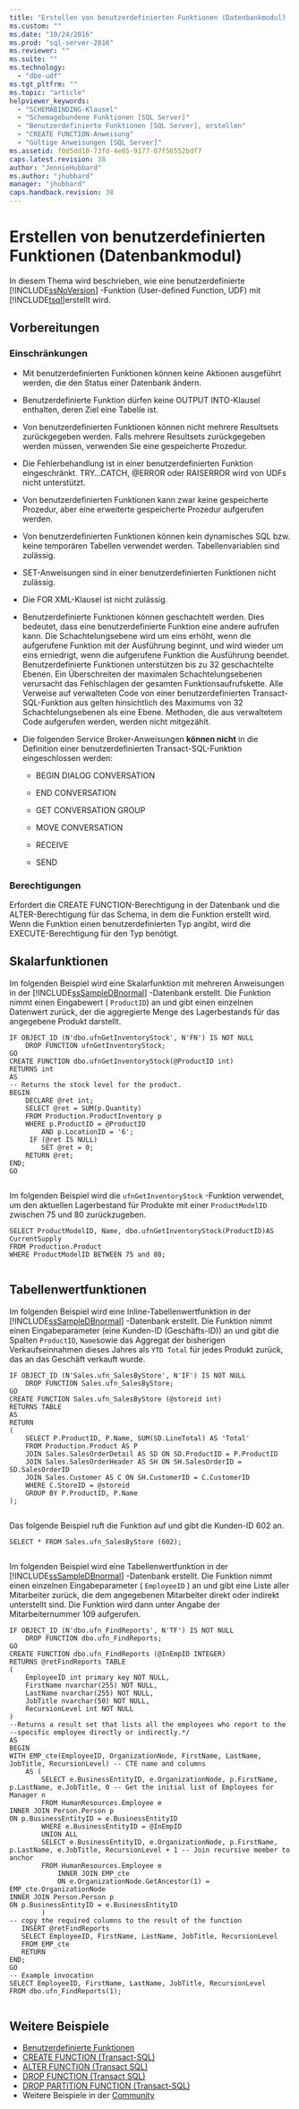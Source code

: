 ```yaml
---
title: "Erstellen von benutzerdefinierten Funktionen (Datenbankmodul) | Microsoft Docs"
ms.custom: ""
ms.date: "10/24/2016"
ms.prod: "sql-server-2016"
ms.reviewer: ""
ms.suite: ""
ms.technology: 
  - "dbe-udf"
ms.tgt_pltfrm: ""
ms.topic: "article"
helpviewer_keywords: 
  - "SCHEMABINDING-Klausel"
  - "Schemagebundene Funktionen [SQL Server]"
  - "Benutzerdefinierte Funktionen [SQL Server], erstellen"
  - "CREATE FUNCTION-Anweisung"
  - "Gültige Anweisungen [SQL Server]"
ms.assetid: f0d5dd10-73fd-4e05-9177-07f56552bdf7
caps.latest.revision: 38
author: "JennieHubbard"
ms.author: "jhubbard"
manager: "jhubbard"
caps.handback.revision: 38
---
```

# Erstellen von benutzerdefinierten Funktionen (Datenbankmodul)
  In diesem Thema wird beschrieben, wie eine benutzerdefinierte [!INCLUDE[ssNoVersion](../../includes/ssnoversion-md.md)] -Funktion (User-defined Function, UDF) mit [!INCLUDE[tsql](../../includes/tsql-md.md)]erstellt wird.  

  
##  <a name="BeforeYouBegin"></a> Vorbereitungen  
  
###  <a name="Restrictions"></a> Einschränkungen  
  
-   Mit benutzerdefinierten Funktionen können keine Aktionen ausgeführt werden, die den Status einer Datenbank ändern.  
  
-   Benutzerdefinierte Funktion dürfen keine OUTPUT INTO-Klausel enthalten, deren Ziel eine Tabelle ist.  
  
-   Von benutzerdefinierten Funktionen können nicht mehrere Resultsets zurückgegeben werden. Falls mehrere Resultsets zurückgegeben werden müssen, verwenden Sie eine gespeicherte Prozedur.  
  
-   Die Fehlerbehandlung ist in einer benutzerdefinierten Funktion eingeschränkt. TRY…CATCH, @ERROR oder RAISERROR wird von UDFs nicht unterstützt.  
  
-   Von benutzerdefinierten Funktionen kann zwar keine gespeicherte Prozedur, aber eine erweiterte gespeicherte Prozedur aufgerufen werden.  
  
-   Von benutzerdefinierten Funktionen können kein dynamisches SQL bzw. keine temporären Tabellen verwendet werden. Tabellenvariablen sind zulässig.  
  
-   SET-Anweisungen sind in einer benutzerdefinierten Funktionen nicht zulässig.  
  
-   Die FOR XML-Klausel ist nicht zulässig.  
  
-   Benutzerdefinierte Funktionen können geschachtelt werden. Dies bedeutet, dass eine benutzerdefinierte Funktion eine andere aufrufen kann. Die Schachtelungsebene wird um eins erhöht, wenn die aufgerufene Funktion mit der Ausführung beginnt, und wird wieder um eins erniedrigt, wenn die aufgerufene Funktion die Ausführung beendet. Benutzerdefinierte Funktionen unterstützen bis zu 32 geschachtelte Ebenen. Ein Überschreiten der maximalen Schachtelungsebenen verursacht das Fehlschlagen der gesamten Funktionsaufrufskette. Alle Verweise auf verwalteten Code von einer benutzerdefinierten Transact-SQL-Funktion aus gelten hinsichtlich des Maximums von 32 Schachtelungsebenen als eine Ebene. Methoden, die aus verwaltetem Code aufgerufen werden, werden nicht mitgezählt.  
  
-   Die folgenden Service Broker-Anweisungen **können nicht** in die Definition einer benutzerdefinierten Transact-SQL-Funktion eingeschlossen werden:  
  
    -   BEGIN DIALOG CONVERSATION  
  
    -   END CONVERSATION  
  
    -   GET CONVERSATION GROUP  
  
    -   MOVE CONVERSATION  
  
    -   RECEIVE  
  
    -   SEND  
  
###  <a name="Security"></a> Berechtigungen 

Erfordert die CREATE FUNCTION-Berechtigung in der Datenbank und die ALTER-Berechtigung für das Schema, in dem die Funktion erstellt wird. Wenn die Funktion einen benutzerdefinierten Typ angibt, wird die EXECUTE-Berechtigung für den Typ benötigt.  
  
##  <a name="Scalar"></a> Skalarfunktionen  
 Im folgenden Beispiel wird eine Skalarfunktion mit mehreren Anweisungen in der [!INCLUDE[ssSampleDBnormal](../../includes/sssampledbnormal-md.md)] -Datenbank erstellt. Die Funktion nimmt einen Eingabewert ( `ProductID`) an und gibt einen einzelnen Datenwert zurück, der die aggregierte Menge des Lagerbestands für das angegebene Produkt darstellt.  
  
```  
IF OBJECT_ID (N'dbo.ufnGetInventoryStock', N'FN') IS NOT NULL  
    DROP FUNCTION ufnGetInventoryStock;  
GO  
CREATE FUNCTION dbo.ufnGetInventoryStock(@ProductID int)  
RETURNS int   
AS   
-- Returns the stock level for the product.  
BEGIN  
    DECLARE @ret int;  
    SELECT @ret = SUM(p.Quantity)   
    FROM Production.ProductInventory p   
    WHERE p.ProductID = @ProductID   
        AND p.LocationID = '6';  
     IF (@ret IS NULL)   
        SET @ret = 0;  
    RETURN @ret;  
END;  
GO  
  
```  
  
 Im folgenden Beispiel wird die `ufnGetInventoryStock` -Funktion verwendet, um den aktuellen Lagerbestand für Produkte mit einer `ProductModelID` zwischen 75 und 80 zurückzugeben.  
  
```  
SELECT ProductModelID, Name, dbo.ufnGetInventoryStock(ProductID)AS CurrentSupply  
FROM Production.Product  
WHERE ProductModelID BETWEEN 75 and 80;  
  
```  
  
##  <a name="TVF"></a> Tabellenwertfunktionen  
 Im folgenden Beispiel wird eine Inline-Tabellenwertfunktion in der [!INCLUDE[ssSampleDBnormal](../../includes/sssampledbnormal-md.md)] -Datenbank erstellt. Die Funktion nimmt einen Eingabeparameter (eine Kunden-ID (Geschäfts-ID)) an und gibt die Spalten `ProductID`, `Name`sowie das Aggregat der bisherigen Verkaufseinnahmen dieses Jahres als `YTD Total` für jedes Produkt zurück, das an das Geschäft verkauft wurde.  
  
```  
IF OBJECT_ID (N'Sales.ufn_SalesByStore', N'IF') IS NOT NULL  
    DROP FUNCTION Sales.ufn_SalesByStore;  
GO  
CREATE FUNCTION Sales.ufn_SalesByStore (@storeid int)  
RETURNS TABLE  
AS  
RETURN   
(  
    SELECT P.ProductID, P.Name, SUM(SD.LineTotal) AS 'Total'  
    FROM Production.Product AS P   
    JOIN Sales.SalesOrderDetail AS SD ON SD.ProductID = P.ProductID  
    JOIN Sales.SalesOrderHeader AS SH ON SH.SalesOrderID = SD.SalesOrderID  
    JOIN Sales.Customer AS C ON SH.CustomerID = C.CustomerID  
    WHERE C.StoreID = @storeid  
    GROUP BY P.ProductID, P.Name  
);  
  
```  
  
 Das folgende Beispiel ruft die Funktion auf und gibt die Kunden-ID 602 an.  
  
```  
SELECT * FROM Sales.ufn_SalesByStore (602);  
  
```  
  
 Im folgenden Beispiel wird eine Tabellenwertfunktion in der [!INCLUDE[ssSampleDBnormal](../../includes/sssampledbnormal-md.md)] -Datenbank erstellt. Die Funktion nimmt einen einzelnen Eingabeparameter ( `EmployeeID` ) an und gibt eine Liste aller Mitarbeiter zurück, die dem angegebenen Mitarbeiter direkt oder indirekt unterstellt sind. Die Funktion wird dann unter Angabe der Mitarbeiternummer 109 aufgerufen.  
  
```  
IF OBJECT_ID (N'dbo.ufn_FindReports', N'TF') IS NOT NULL  
    DROP FUNCTION dbo.ufn_FindReports;  
GO  
CREATE FUNCTION dbo.ufn_FindReports (@InEmpID INTEGER)  
RETURNS @retFindReports TABLE   
(  
    EmployeeID int primary key NOT NULL,  
    FirstName nvarchar(255) NOT NULL,  
    LastName nvarchar(255) NOT NULL,  
    JobTitle nvarchar(50) NOT NULL,  
    RecursionLevel int NOT NULL  
)  
--Returns a result set that lists all the employees who report to the   
--specific employee directly or indirectly.*/  
AS  
BEGIN  
WITH EMP_cte(EmployeeID, OrganizationNode, FirstName, LastName, JobTitle, RecursionLevel) -- CTE name and columns  
    AS (  
        SELECT e.BusinessEntityID, e.OrganizationNode, p.FirstName, p.LastName, e.JobTitle, 0 -- Get the initial list of Employees for Manager n  
        FROM HumanResources.Employee e   
INNER JOIN Person.Person p   
ON p.BusinessEntityID = e.BusinessEntityID  
        WHERE e.BusinessEntityID = @InEmpID  
        UNION ALL  
        SELECT e.BusinessEntityID, e.OrganizationNode, p.FirstName, p.LastName, e.JobTitle, RecursionLevel + 1 -- Join recursive member to anchor  
        FROM HumanResources.Employee e   
            INNER JOIN EMP_cte  
            ON e.OrganizationNode.GetAncestor(1) = EMP_cte.OrganizationNode  
INNER JOIN Person.Person p   
ON p.BusinessEntityID = e.BusinessEntityID  
        )  
-- copy the required columns to the result of the function   
   INSERT @retFindReports  
   SELECT EmployeeID, FirstName, LastName, JobTitle, RecursionLevel  
   FROM EMP_cte   
   RETURN  
END;  
GO  
-- Example invocation  
SELECT EmployeeID, FirstName, LastName, JobTitle, RecursionLevel  
FROM dbo.ufn_FindReports(1);  
  
```  
  
## Weitere Beispiele  
 - [Benutzerdefinierte Funktionen](../../relational-databases/user-defined-functions/user-defined-functions.md)   
 - [CREATE FUNCTION &#40;Transact-SQL&#41;](../../t-sql/statements/create-function-transact-sql.md) 
  - [ALTER FUNCTION (Transact SQL)](https://msdn.microsoft.com/library/ms173799.aspx) 
 - [DROP FUNCTION (Transact SQL)](https://msdn.microsoft.com/library/ms173799.aspx)
 - [DROP PARTITION FUNCTION (Transact-SQL)](https://msdn.microsoft.com/library/ms187759(SQL.130).aspx)
 - Weitere Beispiele in der [Community](https://www.bing.com/search?q=user%20defined%20function%20%22sql%20server%202016%22%20examples&qs=n&form=QBRE&pq=user%20defined%20function%20%22sql%20server%202016%22%20examples&sc=0-48&sp=-1&sk=&cvid=C3AD337125A840AD9EEFA3AAC36A3712)
  